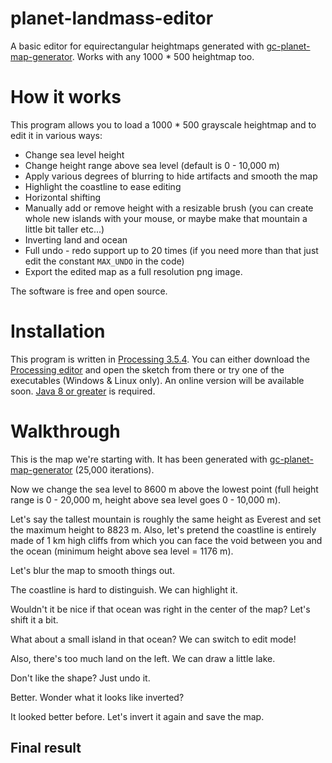 # planet-landmass-editor
A basic editor for equirectangular heightmaps generated with [gc-planet-map-generator](https://github.com/amerotz/gc-planet-map-generator). Works with any 1000 * 500 heightmap too.

# How it works
This program allows you to load a 1000 * 500 grayscale heightmap and to edit it in various ways:
* Change sea level height
* Change height range above sea level (default is 0 - 10,000 m)
* Apply various degrees of blurring to hide artifacts and smooth the map
* Highlight the coastline to ease editing
* Horizontal shifting
* Manually add or remove height with a resizable brush (you can create whole new islands with your mouse, or maybe make that mountain a little bit taller etc...)
* Inverting land and ocean
* Full undo - redo support up to 20 times (if you need more than that just edit the constant `MAX_UNDO` in the code)
* Export the edited map as a full resolution png image.

The software is free and open source.

# Installation
This program is written in [Processing 3.5.4](https://www.processing.org/). You can either download the [Processing editor](https://www.processing.org/download/) and open the sketch from there or try one of the executables (Windows & Linux only). An online version will be available soon. [Java 8 or greater](https://java.com/download/) is required.

# Walkthrough
This is the map we're starting with. It has been generated with [gc-planet-map-generator](https://github.com/amerotz/gc-planet-map-generator) (25,000 iterations).

Now we change the sea level to 8600 m above the lowest point (full height range is 0 - 20,000 m, height above sea level goes 0 - 10,000 m).

Let's say the tallest mountain is roughly the same height as Everest and set the maximum height to 8823 m. Also, let's pretend the coastline is entirely made of 1 km high cliffs from which you can face the void between you and the ocean (minimum height above sea level = 1176 m).

Let's blur the map to smooth things out.

The coastline is hard to distinguish. We can highlight it.

Wouldn't it be nice if that ocean was right in the center of the map? Let's shift it a bit.

What about a small island in that ocean? We can switch to edit mode!

Also, there's too much land on the left. We can draw a little lake.

Don't like the shape? Just undo it.

Better. Wonder what it looks like inverted?

It looked better before. Let's invert it again and save the map.

## Final result
